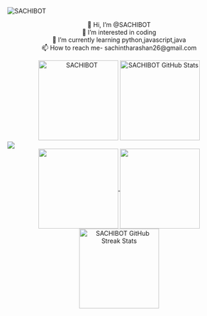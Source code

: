 ![SACHIBOT](https://cardivo-beta.vercel.app/api?name=Sachintha%20Rashan&description=Hi,%20Welcome%20To%20My%20Profile%20&image=https://i.ibb.co/j9JVfwbR/29015eb86c14e879.jpg&backgroundColor=%23718aa1&&fontColor=%23232329&iconColor=%23232329&instagram=_s4chi.04&github=Sachinthafdo&linkedin=sachintha-fdo&pattern=topography&colorPattern=%23eaeaea&opacity=0.2&site=https://sachibot.xyz)
<p align="center">
 👋 Hi, I’m @SACHIBOT<br>
 👀 I’m interested in coding<br>
 🌱 I’m currently learning python,javascript,java<br>
 📫 How to reach me- sachintharashan26@gmail.com<br>
  </p>
<div style="display: flex; flex-direction: column; align-items: center;">
<div align="center">
<img  height="180em" src="https://github-readme-stats.vercel.app/api/top-langs/?username=SACHIBOT&layout=compact&theme=dark" alt=SACHIBOT />
<img height="180em" src="https://github-readme-stats.vercel.app/api?username=SACHIBOT&show_icons=true&locale=en&theme=dark" alt="SACHIBOT GitHub Stats" />
</div>
</div>
<img src="https://user-images.githubusercontent.com/73097560/115834477-dbab4500-a447-11eb-908a-139a6edaec5c.gif">
<div align="center">
<a href="https://github.com/SACHIBOT">
<img align="center" src="http://github-profile-summary-cards.vercel.app/api/cards/most-commit-language?username=SACHIBOT&theme=dark" height="180em" />
<img align="center" src="http://github-profile-summary-cards.vercel.app/api/cards/repos-per-language?username=SACHIBOT&theme=dark" height="180em" />
<img height="180em" src="https://github-readme-streak-stats.herokuapp.com/?user=SACHIBOT&theme=dark" alt="SACHIBOT GitHub Streak Stats" />
</div>
